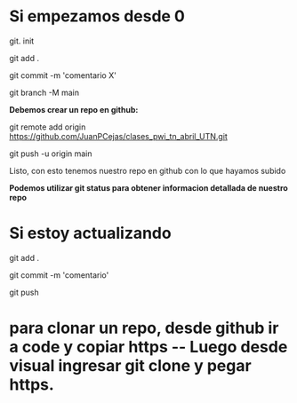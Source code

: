 # Si empezamos desde 0 #
  git. init

  git add .

  git commit -m 'comentario X'

  git branch -M main

  **Debemos crear un repo en github:**

  git remote add origin https://github.com/JuanPCejas/clases_pwi_tn_abril_UTN.git

  git push -u origin main


 Listo, con esto tenemos nuestro repo en github con lo que hayamos subido


**Podemos utilizar git status para obtener informacion detallada de nuestro repo**

# Si estoy actualizando #

  git add .

  git commit -m 'comentario'
  
  git push


  # para  clonar un repo, desde github ir a code y copiar https -- Luego desde visual ingresar git clone y pegar https.
